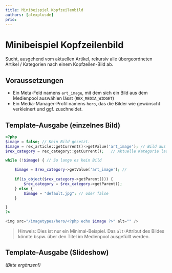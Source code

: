 ```yaml
---
title: Minibeispiel Kopfzeilenbild
authors: [alexplusde]
prio:
---
```


# Minibeispiel Kopfzeilenbild

Sucht, ausgehend vom aktuellen Artikel, rekursiv alle übergeordneten Artikel / Kategorien nach einem Kopfzeilen-Bild ab.

## Voraussetzungen

* Ein Meta-Feld namens `art_image`, mit dem sich ein Bild aus dem Medienpool auswählen lässt (`REX_MEDIA_WIDGET`)
* Ein Media-Manager-Profil namens `hero`, das die Bilder wie gewünscht verkleinert und ggf. zuschneidet.

## Template-Ausgabe (einzelnes Bild)

```php
<?php
$image = false; // Kein Bild gesetzt.
$image = rex_article::getCurrent()->getValue('art_image'); // Bild aus dem aktuellen Artikel laden   
$rex_category = rex_category::getCurrent();   // Aktuelle Kategorie laden

while (!$image) { // So lange es kein Bild

    $image = $rex_category->getValue('art_image'); // 
    
    if(is_object($rex_category->getParent())) {
        $rex_category = $rex_category->getParent();
    } else {
        $image = "default.jpg"; // oder false
    }

}
?>

<img src="/imagetypes/hero/<?php echo $image ?>" alt="" />
```

> Hinweis: Dies ist nur ein Minimal-Beispiel. Das `alt`-Attribut des Bildes könnte bspw. über den Titel im Medienpool ausgefüllt werden.

## Template-Ausgabe (Slideshow)

_(Bitte ergänzen!)_
